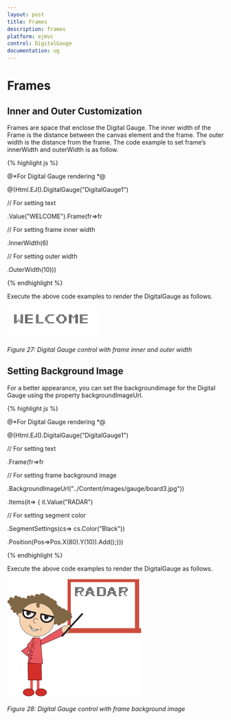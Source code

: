 ```yaml
---
layout: post
title: Frames
description: frames
platform: ejmvc
control: DigitalGauge
documentation: ug
---
```


# Frames

## Inner and Outer Customization

Frames are space that enclose the Digital Gauge. The inner width of the Frame is the distance between the canvas element and the frame. The outer width is the distance from the frame. The code example to set frame’s innerWidth and outerWidth is as follow.

{% highlight js %}

@*For Digital Gauge rendering *@

@(Html.EJ().DigitalGauge("DigitalGauge1")

// For setting text

.Value("WELCOME").Frame(fr=>fr

// For setting frame inner width

.InnerWidth(6)

// For setting outer width

.OuterWidth(10)))

{% endhighlight %}



Execute the above code examples to render the DigitalGauge as follows.

![](Frames_images/Frames_img1.png)

_Figure 27: Digital Gauge control with frame inner and outer width_

## Setting Background Image

For a better appearance, you can set the backgroundimage for the Digital Gauge using the property backgroundImageUrl. 

{% highlight js %}

@*For Digital Gauge rendering *@

@(Html.EJ().DigitalGauge("DigitalGauge1")

// For setting text

.Frame(fr=>fr

// For setting frame background image

.BackgroundImageUrl("../Content/images/gauge/board3.jpg"))

.Items(it=> { it.Value("RADAR")

// For setting segment color

.SegmentSettings(cs=> cs.Color("Black"))

.Position(Pos=>Pos.X(80).Y(10)).Add();}))

{% endhighlight %}


Execute the above code examples to render the DigitalGauge as follows.


![](Frames_images/Frames_img2.png)

_Figure 28: Digital Gauge control with frame background image_
